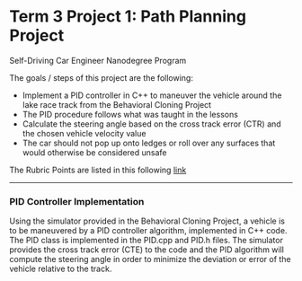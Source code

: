 # **Term 3 Project 1: Path Planning Project**
Self-Driving Car Engineer Nanodegree Program

The goals / steps of this project are the following:

* Implement a PID controller in C++ to maneuver the vehicle around the lake race track from the Behavioral Cloning Project
* The PID procedure follows what was taught in the lessons
* Calculate the steering angle based on the cross track error (CTR) and the chosen vehicle velocity value
* The car should not pop up onto ledges or roll over any surfaces that would otherwise be considered unsafe


[//]: # (Image References)

[image1]: ./images/High_Speed_Cornering.png "HSC"
[image2]: ./images/Recovering.png "Recover"



The Rubric Points are listed in this following [link](https://review.udacity.com/#!/rubrics/824/view)   

---

### PID Controller Implementation

Using the simulator provided in the Behavioral Cloning Project, a vehicle is to be maneuvered by a PID controller algorithm, implemented in C++ code.  The PID class is implemented in the PID.cpp and PID.h files.  The simulator provides the cross track error (CTE) to the code and the PID algorithm will compute the steering angle in order to minimize the deviation or error of the vehicle relative to the track.  
